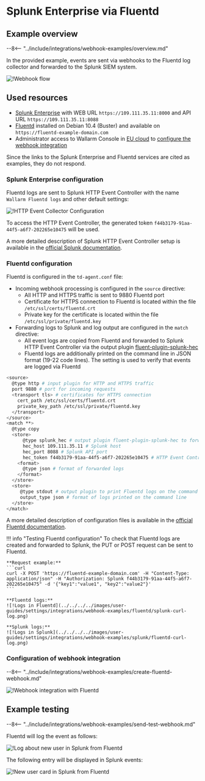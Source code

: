# Splunk Enterprise via Fluentd

## Example overview

--8<-- "../include/integrations/webhook-examples/overview.md"

In the provided example, events are sent via webhooks to the Fluentd log collector and forwarded to the Splunk SIEM system.

![!Webhook flow](../../../../images/user-guides/settings/integrations/webhook-examples/fluentd/splunk-scheme.png)

## Used resources

* [Splunk Enterprise](#splunk-enterprise-configuration) with WEB URL `https://109.111.35.11:8000` and API URL `https://109.111.35.11:8088`
* [Fluentd](#fluentd-configuration) installed on Debian 10.4 (Buster) and available on `https://fluentd-example-domain.com`
* Administrator access to Wallarm Console in [EU cloud](https://my.wallarm.com) to [configure the webhook integration](#configuration-of-webhook-integration)

Since the links to the Splunk Enterprise and Fluentd services are cited as examples, they do not respond.

### Splunk Enterprise configuration

Fluentd logs are sent to Splunk HTTP Event Controller with the name `Wallarm Fluentd logs` and other default settings:

![!HTTP Event Collector Configuration](../../../../images/user-guides/settings/integrations/webhook-examples/splunk/fluentd-setup.png)

To access the HTTP Event Controller, the generated token `f44b3179-91aa-44f5-a6f7-202265e10475` will be used.

A more detailed description of Splunk HTTP Event Controller setup is available in the [official Splunk documentation](https://docs.splunk.com/Documentation/Splunk/8.0.5/Data/UsetheHTTPEventCollector).

### Fluentd configuration

Fluentd is configured in the `td-agent.conf` file:

* Incoming webhook processing is configured in the `source` directive:
    * All HTTP and HTTPS traffic is sent to 9880 Fluentd port
    * Certificate for HTTPS connection to Fluentd is located within the file `/etc/ssl/certs/fluentd.crt`
    * Private key for the certificate is located within the file `/etc/ssl/private/fluentd.key`
* Forwarding logs to Splunk and log output are configured in the `match` directive:
    * All event logs are copied from Fluentd and forwarded to Splunk HTTP Event Controller via the output plugin [fluent-plugin-splunk-hec](https://github.com/splunk/fluent-plugin-splunk-hec)
    * Fluentd logs are additionally printed on the command line in JSON format (19-22 code lines). The setting is used to verify that events are logged via Fluentd

```bash linenums="1"
<source>
  @type http # input plugin for HTTP and HTTPS traffic
  port 9880 # port for incoming requests
  <transport tls> # certificates for HTTPS connection
    cert_path /etc/ssl/certs/fluentd.crt
    private_key_path /etc/ssl/private/fluentd.key
  </transport>
</source>
<match **>
  @type copy
  <store>
      @type splunk_hec # output plugin fluent-plugin-splunk-hec to forward logs to Splunk API via HTTP Event Controller
      hec_host 109.111.35.11 # Splunk host
      hec_port 8088 # Splunk API port
      hec_token f44b3179-91aa-44f5-a6f7-202265e10475 # HTTP Event Controller token
    <format>
      @type json # format of forwarded logs
    </format>
  </store>
  <store>
     @type stdout # output plugin to print Fluentd logs on the command line
     output_type json # format of logs printed on the command line
  </store>
</match>
```

A more detailed description of configuration files is available in the [official Fluentd documentation](https://docs.fluentd.org/configuration/config-file).

!!! info "Testing Fluentd configuration"
    To check that Fluentd logs are created and forwarded to Splunk, the PUT or POST request can be sent to Fluentd.

    **Request example:**
    ```curl
    curl -X POST 'https://fluentd-example-domain.com' -H "Content-Type: application/json" -H "Authorization: Splunk f44b3179-91aa-44f5-a6f7-202265e10475" -d '{"key1":"value1", "key2":"value2"}'
    ```

    **Fluentd logs:**
    ![!Logs in Fluentd](../../../../images/user-guides/settings/integrations/webhook-examples/fluentd/splunk-curl-log.png)

    **Splunk logs:**
    ![!Logs in Splunk](../../../../images/user-guides/settings/integrations/webhook-examples/splunk/fluentd-curl-log.png)

### Configuration of webhook integration

--8<-- "../include/integrations/webhook-examples/create-fluentd-webhook.md"

![!Webhook integration with Fluentd](../../../../images/user-guides/settings/integrations/webhook-examples/fluentd/add-webhook-integration.png)

## Example testing

--8<-- "../include/integrations/webhook-examples/send-test-webhook.md"

Fluentd will log the event as follows:

![!Log about new user in Splunk from Fluentd](../../../../images/user-guides/settings/integrations/webhook-examples/fluentd/splunk-user-log.png)

The following entry will be displayed in Splunk events:

![!New user card in Splunk from Fluentd](../../../../images/user-guides/settings/integrations/webhook-examples/splunk/fluentd-user.png)
